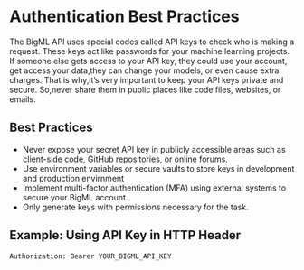 # Authentication Best Practices

The BigML API uses special codes called API keys to check who is making a request. These keys act like passwords for your machine learning projects. If someone else gets access to your API key, they could use your account,  get access your data,they can  change your models, or even cause extra charges. That is why,it’s very important to keep your API keys private and secure. So,never share them in public places like code files, websites, or emails.

## Best Practices

- Never expose your secret API key in publicly accessible areas such as client-side code, GitHub repositories, or online forums.
- Use environment variables or secure vaults to store keys in development and production envirnment
- Implement multi-factor authentication (MFA) using external systems to secure your BigML account.
-  Only generate keys with permissions necessary for the task.

## Example: Using API Key in HTTP Header

```http
Authorization: Bearer YOUR_BIGML_API_KEY
```

